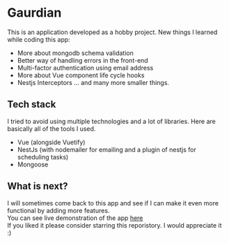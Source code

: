 # Gaurdian 
This is an application developed as a hobby project.
New things I learned while coding this app:
- More about mongodb schema validation
- Better way of handling errors in the front-end
- Multi-factor authentication using email address
- More about Vue component life cycle hooks
- Nestjs Interceptors
... and many more smaller things.

## Tech stack
I tried to avoid using multiple technologies and a lot of libraries. Here are basically all of the tools I used.
- Vue (alongside Vuetify)
- NestJs (with nodemailer for emailing and a plugin of nestjs for scheduling tasks)  
- Mongoose

## What is next? 
I will sometimes come back to this app and see if I can make it even more functional by adding more features.  
You can see live demonstration of the app [here](https://gaurdian.netlify.app)  
If you liked it please consider starring this reporistory. I would appreciate it :)